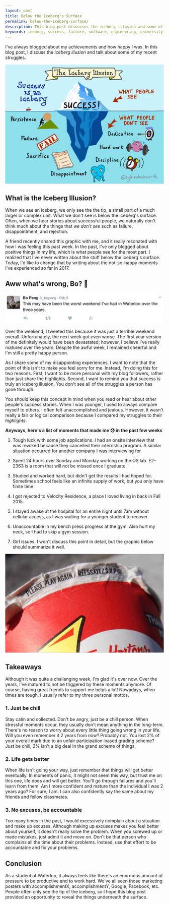```yaml
---
layout: post
title: Below the Iceberg's Surface
permalink: below-the-iceberg-surface/
description: This blog post discusses the iceberg illusion and some of my recent failures.
keywords: iceberg, success, failure, software, engineering, university, waterloo, third, year, co-op, improvement, 2017
---
```

I've always blogged about my achievements and how happy I was. In this blog post, I discuss the *iceberg illusion* and talk about some of my recent struggles.

![Iceberg illusion](/assets/iceberg.png)

<!--more-->

## What is the Iceberg Illusion?

When we see an iceberg, we only see the the tip, a small part of a much larger or complex unit. What we don't see is below the iceberg's surface. Often, when we hear stories about successful people, we naturally don't think much about the things that *we don't see* such as failure, disappointment, and rejection.

A friend recently shared this graphic with me, and it really resonated with how I was feeling this past week. In the past, I've only blogged about positive things in my life, which is what people see for the most part. I realized that I've never written about the stuff below the iceberg's surface. Today, I'd like to change that by writing about the not-so-happy moments I've experienced so far in 2017.

## Aww what's wrong, Bo? 🤔


![Bad weekend](/assets/badweekend.png)

Over the weekend, I tweeted this because it was just a terrible weekend overall. Unfortunately, the next week got even worse. The first year version of me definitely would have been devastated; however, I believe I've really matured over the years. Despite the awful week, I remained cheerful and I'm still a pretty happy person.

As I share some of my disappointing experiences, I want to note that the point of this isn't to make you feel sorry for me. Instead, I'm doing this for two reasons. First, I want to be more personal with my blog followers, rather than just share the highlights. Second, I want to remind you that success is truly an iceberg illusion. You don't see all of the struggles a person has gone through.

You should keep this concept in mind when you read or hear about other people's success stories. When I was younger, I used to always compare myself to others. I often felt unaccomplished and jealous. However, it wasn't really a fair or logical comparison because I compared my struggles to their *highlights*.

**Anyways, here's a list of moments that made me 😞 in the past few weeks**

1) Tough luck with some job applications. I had an onsite interview that was revoked because they cancelled their internship program. A similar situation occurred for another company I was interviewing for.

2) Spent 24 hours over Sunday and Monday working on the OS lab. E2-2363 is a room that will not be missed once I graduate.

3) Studied and worked hard, but didn't get the results I had hoped for. Sometimes school feels like an infinite supply of work, but you only have finite time.

4) I got rejected to Velocity Residence, a place I loved living in back in Fall 2015.

5) I stayed awake at the hospital for an entire night until 7am without cellular access, as I was waiting for a younger student to recover.

6) Unaccountable in my bench press progress at the gym. Also hurt my neck, so I had to skip a gym session.

7) Girl issues. I won't discuss this point in detail, but the graphic below should summarize it well.

![Try again](/assets/playagain.png)

## Takeaways

Although it was quite a challenging week, I'm glad it's over now. Over the years, I've matured to not be triggered by these moments anymore. Of course, having great friends to support me helps a lot! Nowadays, when times are tough, I usually refer to my three personal mottos.

### 1. Just be chill

Stay calm and collected. Don't be angry, just be a chill person. When stressful moments occur, they usually don't mean anything in the long-term. There's no reason to worry about every little thing going wrong in your life. Will you even remember it 2 years from now? Probably not. You lost 2% of your overall mark due to an unfair participation-based grading scheme? Just be chill, 2% isn't a big deal in the grand scheme of things.

### 2. Life gets better

When life isn't going your way, just remember that things will get better eventually. In moments of panic, it might not seem this way, but trust me on this one, life does and will get better. You'll go through failures and you'll learn from them. Am I more confident and mature than the individual I was 2 years ago? For sure, I am. I can also confidently say the same about my friends and fellow classmates.

### 3. No excuses, be accountable

Too many times in the past, I would excessively complain about a situation and make up excuses. Although making up excuses makes you feel better about yourself, it doesn't really solve the problem. When you screwed up or made mistakes, just admit it and move on. Don't be that person who complains all the time about their problems. Instead, use that effort to be accountable and fix your problems.

## Conclusion

As a student at Waterloo, it always feels like there's an enormous amount of pressure to be productive and to work hard. We've all seen those marketing posters with accomplishmentX, accomplishmentY, Google, Facebook, etc. People often only see the tip of the iceberg, so I hope this blog post provided an opportunity to reveal the things underneath the surface.
